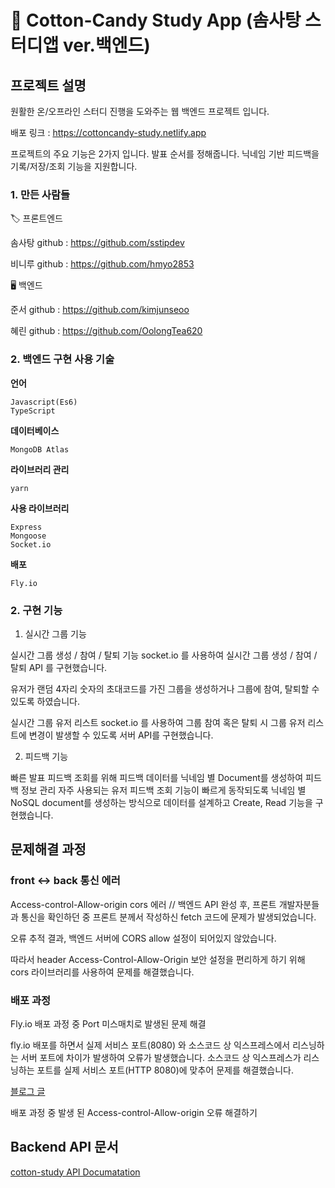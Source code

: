 # 🍭 Cotton-Candy Study App (솜사탕 스터디앱 ver.백엔드) 

## 프로젝트 설명
원활한 온/오프라인 스터디 진행을 도와주는 웹 백엔드 프로젝트 입니다. 

배포 링크 : https://cottoncandy-study.netlify.app

프로젝트의 주요 기능은 2가지 입니다.
발표 순서를 정해줍니다.
닉네임 기반 피드백을 기록/저장/조회 기능을 지원합니다.   

### 1. 만든 사람들

🏷 프론트엔드

솜사탕
github : https://github.com/sstipdev 

비니루
github : https://github.com/hmyo2853

🖥 백엔드

준서
github : https://github.com/kimjunseoo

혜린
github : https://github.com/OolongTea620


### 2. 백엔드 구현 사용 기술
**언어**    

    Javascript(Es6)
    TypeScript 

**데이터베이스**

    MongoDB Atlas    

**라이브러리 관리**     

    yarn

**사용 라이브러리**

    Express 
    Mongoose
    Socket.io 

**배포**

    Fly.io 

    
### 2. 구현 기능

1. 실시간 그룹 기능

실시간 그룹 생성 / 참여 / 탈퇴 기능
socket.io 를 사용하여 실시간 그룹 생성 / 참여 / 탈퇴 API 를 구현했습니다. 

유저가 랜덤 4자리 숫자의 초대코드를 가진 그룹을 생성하거나 그룹에 참여, 탈퇴할 수 있도록 하였습니다.   

실시간 그룹 유저 리스트 
socket.io 를 사용하여 그룹 참여 혹은 탈퇴 시 그룹 유저 리스트에 변경이 발생할 수 있도록 서버 API를 구현했습니다.

2. 피드백 기능


빠른 발표 피드백 조회를 위해 피드백 데이터를 닉네임 별 Document를 생성하여 피드백 정보 관리 
자주 사용되는 유저 피드백 조회 기능이 빠르게 동작되도록 닉네임 별 NoSQL document를 생성하는 방식으로 데이터를 설계하고 Create, Read 기능을 구현했습니다.


## 문제해결 과정

### front <-> back 통신 에러
Access-control-Allow-origin cors 에러
/*[]()*/
백엔드 API 완성 후, 프론트 개발자분들과 통신을 확인하던 중 
프론트 분께서 작성하신 fetch 코드에 문제가 발생되었습니다. 

오류 추적 결과, 백엔드 서버에 CORS allow 설정이 되어있지 않았습니다.

따라서 header Access-Control-Allow-Origin 보안 설정을 편리하게 하기 위해 cors 라이브러리를 사용하여 문제를 해결했습니다.

### 배포 과정
Fly.io 배포 과정 중 Port 미스매치로 발생된 문제 해결

fly.io 배포를 하면서 실제 서비스 포트(8080) 와 소스코드 상 익스프레스에서 리스닝하는 서버 포트에 차이가 발생하여 오류가 발생했습니다.
소스코드 상 익스프레스가 리스닝하는 포트를 실제 서비스 포트(HTTP 8080)에 맞추어 문제를 해결했습니다.

[블로그 글](https://velog.io/@kimjunseoo/fly.io-%EC%84%9C%EB%B2%84-%EB%B0%B0%ED%8F%AC-%EB%B0%8F-API-%ED%85%8C%EC%8A%A4%ED%8A%B8)


배포 과정 중 발생 된 Access-control-Allow-origin 오류 해결하기

## Backend API 문서

[cotton-study API Documatation](https://documenter.getpostman.com/view/25980345/2s93CLrszD)

